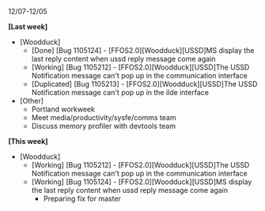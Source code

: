 12/07-12/05

**[Last week]**

* [Woodduck]
    * [Done] [Bug 1105124] - [FFOS2.0][Woodduck][USSD]MS display the last reply content when ussd reply message come again
    * [Working] [Bug 1105212] - [FFOS2.0][Woodduck][USSD]The USSD Notification message can't pop up in the communication interface
    * [Duplicated] [Bug 1105213] - [FFOS2.0][Woodduck][USSD]The USSD Notification message can't pop up in the ilde interface
* [Other]
    * Portland workweek
    * Meet media/productivity/sysfe/comms team 
    * Discuss memory profiler with devtools team
    
**[This week]**

* [Woodduck]
    * [Working] [Bug 1105212] - [FFOS2.0][Woodduck][USSD]The USSD Notification message can't pop up in the communication interface
    * [Working] [Bug 1105124] - [FFOS2.0][Woodduck][USSD]MS display the last reply content when ussd reply message come again
        - Preparing fix for master